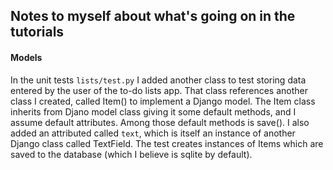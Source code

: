 ## Notes to myself about what's going on in the tutorials

#### Models

In the unit tests `lists/test.py` I added another class to test
storing data entered by the user of the to-do lists app.  That class references another class I created, called Item() to implement a Django model.  The Item class inherits from Djano model class giving it some default methods, and I assume default attributes.  Among those default methods is save(). I also added an attributed called `text`, which is itself an instance of another Django class called TextField.  The test creates instances of Items which are saved to the database (which I believe is sqlite by default).